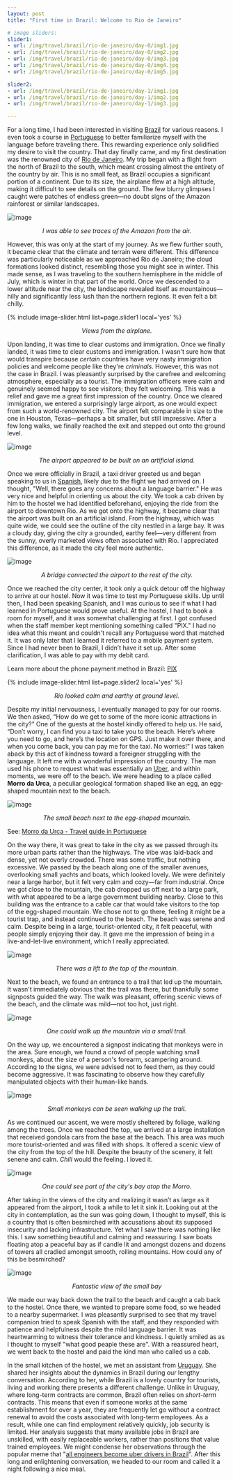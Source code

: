 ```yaml
---
layout: post
title: "First time in Brazil: Welcome to Rio de Janeiro"

# image sliders:
slider1:
- url: /img/travel/brazil/rio-de-janeiro/day-0/img1.jpg
- url: /img/travel/brazil/rio-de-janeiro/day-0/img2.jpg
- url: /img/travel/brazil/rio-de-janeiro/day-0/img3.jpg
- url: /img/travel/brazil/rio-de-janeiro/day-0/img4.jpg
- url: /img/travel/brazil/rio-de-janeiro/day-0/img5.jpg

slider2:
- url: /img/travel/brazil/rio-de-janeiro/day-1/img1.jpg
- url: /img/travel/brazil/rio-de-janeiro/day-1/img2.jpg
- url: /img/travel/brazil/rio-de-janeiro/day-1/img3.jpg

---
```


For a long time, I had been interested in visiting [Brazil](https://en.wikipedia.org/wiki/Brazil) for various reasons. I even took a course in [Portuguese](https://en.wikipedia.org/wiki/Portuguese_language) to better familiarize myself with the language before traveling there. This rewarding experience only solidified my desire to visit the country. That day finally came, and my first destination was the renowned city of [Rio de Janeiro](https://en.wikipedia.org/wiki/Rio_de_Janeiro). My trip began with a flight from the north of Brazil to the south, which meant crossing almost the entirety of the country by air. This is no small feat, as Brazil occupies a significant portion of a continent. Due to its size, the airplane flew at a high altitude, making it difficult to see details on the ground. The few blurry glimpses I caught were patches of endless green—no doubt signs of the Amazon rainforest or similar landscapes.

![image](https://www.wwf.org.uk/sites/default/files/styles/gallery_image/public/2010-22/amazon_web_110836.jpg?h=c4482f5d&itok=lpR0-rNX)
<p align="center"><i>I was able to see traces of the Amazon from the air.</i></p>

However, this was only at the start of my journey. As we flew further south, it became clear that the climate and terrain were different. This difference was particularly noticeable as we approached Rio de Janeiro; the cloud formations looked distinct, resembling those you might see in winter. This made sense, as I was traveling to the southern hemisphere in the middle of July, which is winter in that part of the world. Once we descended to a lower altitude near the city, the landscape revealed itself as mountainous—hilly and significantly less lush than the northern regions. It even felt a bit chilly.

{% include image-slider.html list=page.slider1 local='yes' %}
<p align="center"><i>Views from the airplane.</i></p>

Upon landing, it was time to clear customs and immigration. Once we finally landed, it was time to clear customs and immigration. I wasn't sure how that would transpire because _certain_ countries have very nasty immigration policies and welcome people like they're _criminals_. However, this was not the case in Brazil. I was pleasantly surprised by the carefree and welcoming atmosphere, especially as a tourist. The immigration officers were calm and genuinely seemed happy to see visitors; they felt welcoming. This was a relief and gave me a great first impression of the country. Once we cleared immigration, we entered a surprisingly large airport, as one would expect from such a world-renowned city. The airport felt comparable in size to the one in Houston, Texas—perhaps a bit smaller, but still impressive. After a few long walks, we finally reached the exit and stepped out onto the ground level.

![image](https://ogimg.infoglobo.com.br/in/14506880-d5d-490/FT1500A/550/2014-764426255-2014103040811.jpg_20141030.jpg)
<p align="center"><i>The airport appeared to be built on an artificial island.</i></p>

Once we were officially in Brazil, a taxi driver greeted us and began speaking to us in [Spanish](https://en.wikipedia.org/wiki/Spanish_language), likely due to the flight we had arrived on. I thought, "Well, there goes any concerns about a language barrier." He was very nice and helpful in orienting us about the city. We took a cab driven by him to the hostel we had identified beforehand, enjoying the ride from the airport to downtown Rio. As we got onto the highway, it became clear that the airport was built on an artificial island. From the highway, which was quite wide, we could see the outline of the city nestled in a large bay. It was a cloudy day, giving the city a grounded, earthy feel—very different from the sunny, overly marketed views often associated with Rio. I appreciated this difference, as it made the city feel more authentic.

![image](https://external-content.duckduckgo.com/iu/?u=https%3A%2F%2Fwww.roadtraffic-technology.com%2Fwp-content%2Fuploads%2Fsites%2F17%2F2012%2F06%2F3l-image-1.jpg&f=1&nofb=1&ipt=3b0321f5838d4cd0485eb74c9ecfe126c022ed84919034775bcea8d2ec482658&ipo=images)
<p align="center"><i>A bridge connected the airport to the rest of the city.</i></p>

Once we reached the city center, it took only a quick detour off the highway to arrive at our hostel. Now it was time to test my Portuguese skills. Up until then, I had been speaking Spanish, and I was curious to see if what I had learned in Portuguese would prove useful. At the hostel, I had to book a room for myself, and it was somewhat challenging at first. I got confused when the staff member kept mentioning something called "PIX." I had no idea what this meant and couldn't recall any Portuguese word that matched it. It was only later that I learned it referred to a mobile payment system. Since I had never been to Brazil, I didn’t have it set up. After some clarification, I was able to pay with my debit card.

Learn more about the phone payment method in Brazil: [PIX](https://www.bcb.gov.br/estabilidadefinanceira/pix)

{% include image-slider.html list=page.slider2 local='yes' %}
<p align="center"><i>Rio looked calm and earthy at ground level.</i></p>

Despite my initial nervousness, I eventually managed to pay for our rooms. We then asked, “How do we get to some of the more iconic attractions in the city?” One of the guests at the hostel kindly offered to help us. He said, “Don’t worry, I can find you a taxi to take you to the beach. Here’s where you need to go, and here’s the location on GPS. Just make it over there, and when you come back, you can pay me for the taxi. No worries!” I was taken aback by this act of kindness toward a foreigner struggling with the language. It left me with a wonderful impression of the country. The man used his phone to request what was essentially an [Uber](https://en.wikipedia.org/wiki/Uber), and within moments, we were off to the beach. We were heading to a place called **Morro da Urca**, a peculiar geological formation shaped like an egg, an egg-shaped mountain next to the beach.

![image](https://external-content.duckduckgo.com/iu/?u=https%3A%2F%2Fi.pinimg.com%2Foriginals%2F12%2F1d%2F0b%2F121d0b843987793654e5013523e26a9e.jpg&f=1&nofb=1&ipt=bdc16dc949f7cd4a0879593c4d415682b29380b6895d3995417e2a1b7280f391&ipo=images)
<p align="center"><i>The small beach next to the egg-shaped mountain.</i></p>

See: [Morro da Urca - Travel guide in Portuguese](https://compartilheviagens.com.br/trilha-do-morro-da-urca-no-rio-de-janeiro/)

On the way there, it was great to take in the city as we passed through its more urban parts rather than the highways. The vibe was laid-back and dense, yet not overly crowded. There was some traffic, but nothing excessive. We passed by the beach along one of the smaller avenues, overlooking small yachts and boats, which looked lovely. We were definitely near a large harbor, but it felt very calm and cozy—far from industrial. Once we got close to the mountain, the cab dropped us off next to a large park, with what appeared to be a large government building nearby. Close to this building was the entrance to a cable car that would take visitors to the top of the egg-shaped mountain. We chose not to go there, feeling it might be a tourist trap, and instead continued to the beach. The beach was serene and calm. Despite being in a large, tourist-oriented city, it felt peaceful, with people simply enjoying their day. It gave me the impression of being in a live-and-let-live environment, which I really appreciated.

![image](https://dynamic-media-cdn.tripadvisor.com/media/photo-o/07/84/a7/04/praia-da-urca.jpg?w=1200&h=-1&s=1)
<p align="center"><i>There was a lift to the top of the mountain.</i></p>

Next to the beach, we found an entrance to a trail that led up the mountain. It wasn't immediately obvious that the trail was there, but thankfully some signposts guided the way. The walk was pleasant, offering scenic views of the beach, and the climate was mild—not too hot, just right.

![image](https://viajarcorrendo.com.br/wp-content/uploads/2016/07/Trilha2Bdo2BMorro2Bda2BUrca2B6.jpg)
<p align="center"><i>One could walk up the mountain via a small trail.</i></p>

On the way up, we encountered a signpost indicating that monkeys were in the area. Sure enough, we found a crowd of people watching small monkeys, about the size of a person's forearm, scampering around. According to the signs, we were advised not to feed them, as they could become aggressive. It was fascinating to observe how they carefully manipulated objects with their human-like hands.

![image](https://i.pinimg.com/736x/8a/bc/b2/8abcb282650c2236391b733b6ca83f3e.jpg)
<p align="center"><i>
Small monkeys can be seen walking up the trail.</i></p>

As we continued our ascent, we were mostly sheltered by foliage, walking among the trees. Once we reached the top, we arrived at a large installation that received gondola cars from the base at the beach. This area was much more tourist-oriented and was filled with shops. It offered a scenic view of the city from the top of the hill. Despite the beauty of the scenery, it felt senene and calm. _Chill_ would the feeling. I loved it. 

![image](https://foodtravelmore.co.uk/wp-content/uploads/2023/01/rio-de-janeiro-LhcCoutinto-PIxabay-1024x683.jpg)
<p align="center"><i>One could see part of the city's bay atop the Morro.</i></p>

After taking in the views of the city and realizing it wasn’t as large as it appeared from the airport, I took a while to let it sink it. Looking out at the city in contemplation, as the sun was going down, I thought to myself, this is a country that is often besmirched with accusations about its supposed insecurity and lacking infrastructure. Yet what I saw there was nothing like this. I saw something beautiful and calming and reassuring. I saw boats floating atop a peaceful bay as if candle lit and amongst dozens and dozens of towers all cradled amongst smooth, rolling mountains. How could any of this be besmirched? 

![image](https://external-content.duckduckgo.com/iu/?u=https%3A%2F%2Fwww.viajali.com.br%2Fwp-content%2Fuploads%2F2020%2F11%2Fmorro-da-urca.jpg&f=1&nofb=1&ipt=fb2a600decca5d507b9461af941532847071467f3b21cc6f70768f722f77cba4&ipo=images)
<p align="center"><i>Fantastic view of the small bay</i></p>

We made our way back down the trail to the beach and caught a cab back to the hostel. Once there, we wanted to prepare some food, so we headed to a nearby supermarket. I was pleasantly surprised to see that my travel companion tried to speak Spanish with the staff, and they responded with patience and helpfulness despite the mild language barrier. It was heartwarming to witness their tolerance and kindness. I quietly smiled as as I thought to myself "what good peaple these are". With a reassured heart, we went back to the hostel and paid the kind man who called us a cab. 

In the small kitchen of the hostel, we met an assistant from [Uruguay](https://en.wikipedia.org/wiki/Uruguay). She shared her insights about the dynamics in Brazil during our lengthy conversation. According to her, while Brazil is a lovely country for tourists, living and working there presents a different challenge. Unlike in Uruguay, where long-term contracts are common, Brazil often relies on _short-term_ contracts. This means that even if someone works at the same establishment for over a year, they are frequently let go without a contract renewal to avoid the costs associated with long-term employees. As a result, while one can find employment relatively quickly, job security is limited. Her analysis suggests that many available jobs in Brazil are unskilled, with easily replaceable workers, rather than positions that value trained employees. We might condense her observations through the popular meme that "[all engineers become uber drivers in Brazil](https://jornal.usp.br/radio-usp/quando-um-engenheiro-trabalha-como-uber-e-preciso-melhor-a-economia-e-nao-fechar-universidades/)". After this long and enlightening conversation, we headed to our room and called it a night following a nice meal.
